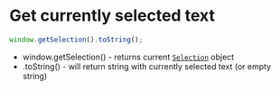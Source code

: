 # Get currently selected text

```javascript
window.getSelection().toString();
```

- window.getSelection() - returns current [`Selection`](https://developer.mozilla.org/ru/docs/Web/API/Selection) object
- .toString() - will return string with currently selected text (or empty string)
